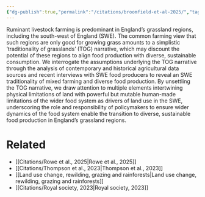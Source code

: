 ```yaml
---
{"dg-publish":true,"permalink":"/citations/broomfield-et-al-2025/","tags":["#uk","#farming","#cows"],"created":"2025-10-23T17:42:44.750+01:00","updated":"2025-10-23T17:42:44.751+01:00"}
---
```


Ruminant livestock farming is predominant in England’s grassland regions, including the south-west of England (SWE). The common farming view that such regions are only good for growing grass amounts to a simplistic ‘traditionality of grasslands’ (TOG) narrative, which may discount the potential of these regions to align food production with diverse, sustainable consumption. We interrogate the assumptions underlying the TOG narrative through the analysis of contemporary and historical agricultural data sources and recent interviews with SWE food producers to reveal an SWE traditionality of mixed farming and diverse food production. By unsettling the TOG narrative, we draw attention to multiple elements intertwining physical limitations of land with powerful but mutable human-made limitations of the wider food system as drivers of land use in the SWE, underscoring the role and responsibility of policymakers to ensure wider dynamics of the food system enable the transition to diverse, sustainable food production in England’s grassland regions.

# Related
- [[Citations/Rowe et al., 2025\|Rowe et al., 2025]]
- [[Citations/Thompson et al., 2023\|Thompson et al., 2023]]
- [[Land use change, rewilding, grazing and rainforests\|Land use change, rewilding, grazing and rainforests]]
- [[Citations/Royal society, 2023\|Royal society, 2023]] 